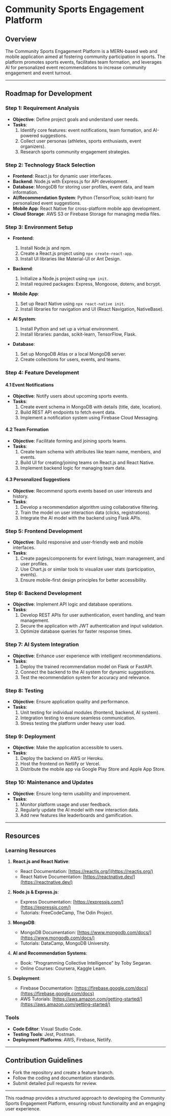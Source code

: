 # Community Sports Engagement Platform

## Overview
The Community Sports Engagement Platform is a MERN-based web and mobile application aimed at fostering community participation in sports. The platform promotes sports events, facilitates team formation, and leverages AI for personalized event recommendations to increase community engagement and event turnout.

---

## Roadmap for Development

### Step 1: Requirement Analysis
- **Objective**: Define project goals and understand user needs.
- **Tasks**:
  1. Identify core features: event notifications, team formation, and AI-powered suggestions.
  2. Collect user personas (athletes, sports enthusiasts, event organizers).
  3. Research sports community engagement strategies.

### Step 2: Technology Stack Selection
- **Frontend**: React.js for dynamic user interfaces.
- **Backend**: Node.js with Express.js for API development.
- **Database**: MongoDB for storing user profiles, event data, and team information.
- **AI/Recommendation System**: Python (TensorFlow, scikit-learn) for personalized event suggestions.
- **Mobile App**: React Native for cross-platform mobile app development.
- **Cloud Storage**: AWS S3 or Firebase Storage for managing media files.

### Step 3: Environment Setup
- **Frontend**:
  1. Install Node.js and npm.
  2. Create a React.js project using `npx create-react-app`.
  3. Install UI libraries like Material-UI or Ant Design.

- **Backend**:
  1. Initialize a Node.js project using `npm init`.
  2. Install required packages: Express, Mongoose, dotenv, and bcrypt.

- **Mobile App**:
  1. Set up React Native using `npx react-native init`.
  2. Install libraries for navigation and UI (React Navigation, NativeBase).

- **AI System**:
  1. Install Python and set up a virtual environment.
  2. Install libraries: pandas, scikit-learn, TensorFlow, Flask.

- **Database**:
  1. Set up MongoDB Atlas or a local MongoDB server.
  2. Create collections for users, events, and teams.

### Step 4: Feature Development

#### 4.1 Event Notifications
- **Objective**: Notify users about upcoming sports events.
- **Tasks**:
  1. Create event schema in MongoDB with details (title, date, location).
  2. Build REST API endpoints to fetch event data.
  3. Implement a notification system using Firebase Cloud Messaging.

#### 4.2 Team Formation
- **Objective**: Facilitate forming and joining sports teams.
- **Tasks**:
  1. Create team schema with attributes like team name, members, and events.
  2. Build UI for creating/joining teams on React.js and React Native.
  3. Implement backend logic for managing team data.

#### 4.3 Personalized Suggestions
- **Objective**: Recommend sports events based on user interests and history.
- **Tasks**:
  1. Develop a recommendation algorithm using collaborative filtering.
  2. Train the model on user interaction data (clicks, registrations).
  3. Integrate the AI model with the backend using Flask APIs.

### Step 5: Frontend Development
- **Objective**: Build responsive and user-friendly web and mobile interfaces.
- **Tasks**:
  1. Create pages/components for event listings, team management, and user profiles.
  2. Use Chart.js or similar tools to visualize user stats (participation, events).
  3. Ensure mobile-first design principles for better accessibility.

### Step 6: Backend Development
- **Objective**: Implement API logic and database operations.
- **Tasks**:
  1. Develop REST APIs for user authentication, event handling, and team management.
  2. Secure the application with JWT authentication and input validation.
  3. Optimize database queries for faster response times.

### Step 7: AI System Integration
- **Objective**: Enhance user experience with intelligent recommendations.
- **Tasks**:
  1. Deploy the trained recommendation model on Flask or FastAPI.
  2. Connect the backend to the AI system for dynamic suggestions.
  3. Test the recommendation system for accuracy and relevance.

### Step 8: Testing
- **Objective**: Ensure application quality and performance.
- **Tasks**:
  1. Unit testing for individual modules (frontend, backend, AI system).
  2. Integration testing to ensure seamless communication.
  3. Stress testing the platform under heavy user load.

### Step 9: Deployment
- **Objective**: Make the application accessible to users.
- **Tasks**:
  1. Deploy the backend on AWS or Heroku.
  2. Host the frontend on Netlify or Vercel.
  3. Distribute the mobile app via Google Play Store and Apple App Store.

### Step 10: Maintenance and Updates
- **Objective**: Ensure long-term usability and improvement.
- **Tasks**:
  1. Monitor platform usage and user feedback.
  2. Regularly update the AI model with new interaction data.
  3. Add new features like leaderboards and gamification.

---

## Resources

### Learning Resources
1. **React.js and React Native**:
   - React Documentation: [https://reactjs.org/](https://reactjs.org/)
   - React Native Documentation: [https://reactnative.dev/](https://reactnative.dev/)

2. **Node.js & Express.js**:
   - Express Documentation: [https://expressjs.com/](https://expressjs.com/)
   - Tutorials: FreeCodeCamp, The Odin Project.

3. **MongoDB**:
   - MongoDB Documentation: [https://www.mongodb.com/docs/](https://www.mongodb.com/docs/)
   - Tutorials: DataCamp, MongoDB University.

4. **AI and Recommendation Systems**:
   - Book: "Programming Collective Intelligence" by Toby Segaran.
   - Online Courses: Coursera, Kaggle Learn.

5. **Deployment**:
   - Firebase Documentation: [https://firebase.google.com/docs](https://firebase.google.com/docs)
   - AWS Tutorials: [https://aws.amazon.com/getting-started/](https://aws.amazon.com/getting-started/)

### Tools
- **Code Editor**: Visual Studio Code.
- **Testing Tools**: Jest, Postman.
- **Deployment Platforms**: AWS, Firebase, Netlify.

---

## Contribution Guidelines
- Fork the repository and create a feature branch.
- Follow the coding and documentation standards.
- Submit detailed pull requests for review.

---

This roadmap provides a structured approach to developing the Community Sports Engagement Platform, ensuring robust functionality and an engaging user experience.


